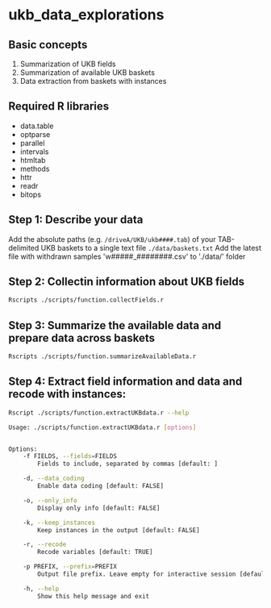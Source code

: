 # ukb_data_explorations

## Basic concepts
1. Summarization of UKB fields
2. Summarization of available UKB baskets
3. Data extraction from baskets with instances

## Required R libraries
- data.table
- optparse
- parallel
- intervals
- htmltab
- methods
- httr
- readr
- bitops
    

## Step 1: Describe your data
Add the absolute paths (e.g. `/driveA/UKB/ukb####.tab`) of your TAB-delimited UKB baskets to a single text file `./data/baskets.txt`
Add the latest file with withdrawn samples 'w#####_########.csv' to './data/' folder

## Step 2: Collectin information about UKB fields
```bash
Rscripts ./scripts/function.collectFields.r
```

## Step 3: Summarize the available data and prepare data across baskets
```bash
Rscripts ./scripts/function.summarizeAvailableData.r
```

## Step 4: Extract field information and data and recode with instances:
```bash
Rscript ./scripts/function.extractUKBdata.r --help

Usage: ./scripts/function.extractUKBdata.r [options]


Options:
	-f FIELDS, --fields=FIELDS
		Fields to include, separated by commas [default: ]

	-d, --data_coding
		Enable data coding [default: FALSE]

	-o, --only_info
		Display only info [default: FALSE]

	-k, --keep_instances
		Keep instances in the output [default: FALSE]

	-r, --recode
		Recode variables [default: TRUE]

	-p PREFIX, --prefix=PREFIX
		Output file prefix. Leave empty for interactive session [default: ]

	-h, --help
		Show this help message and exit
```